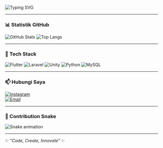 <!-- Banner Animasi -->
![Typing SVG](https://readme-typing-svg.herokuapp.com?font=Fira+Code&size=28&pause=1000&color=00F7FF&center=true&vCenter=true&width=700&lines=Halo%2C+Saya+Evan+👋;Seorang+Developer+%26+Creator;Ngulik+Flutter+%7C+Laravel+%7C+Unity+%7C+AI)

---

### 📊 Statistik GitHub
![GitHub Stats](https://github-readme-stats.vercel.app/api?username=rclasio&show_icons=true&theme=tokyonight&hide_border=true&bg_color=0D1117)
![Top Langs](https://github-readme-stats.vercel.app/api/top-langs/?username=rclasio&layout=compact&theme=tokyonight&hide_border=true&bg_color=0D1117)

---

### 🔧 Tech Stack
![Flutter](https://img.shields.io/badge/Flutter-%2302569B.svg?style=for-the-badge&logo=flutter&logoColor=white)
![Laravel](https://img.shields.io/badge/Laravel-%23FF2D20.svg?style=for-the-badge&logo=laravel&logoColor=white)
![Unity](https://img.shields.io/badge/Unity-%23000000.svg?style=for-the-badge&logo=unity&logoColor=white)
![Python](https://img.shields.io/badge/Python-3670A0?style=for-the-badge&logo=python&logoColor=ffdd54)
![MySQL](https://img.shields.io/badge/MySQL-%2300f.svg?style=for-the-badge&logo=mysql&logoColor=white)

---


### 📫 Hubungi Saya
[![Instagram](https://img.shields.io/badge/Instagram-%23E4405F.svg?logo=instagram&logoColor=white)](https://instagram.com/r.zaevan_)  
[![Email](https://img.shields.io/badge/Email-D14836?logo=gmail&logoColor=white)](mailto:r.zaevan21@gmail.com)

---

### 🐍 Contribution Snake
![Snake animation](https://github.com/evan/evan/blob/output/github-contribution-grid-snake.svg)

---

✨ *“Code, Create, Innovate”* ✨
